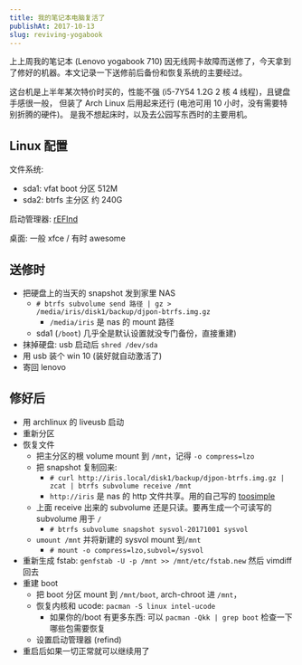 ```yaml
---
title: 我的笔记本电脑复活了
publishAt: 2017-10-13
slug: reviving-yogabook
---
```


上上周我的笔记本 (Lenovo yogabook 710) 因无线网卡故障而送修了，今天拿到了修好的机器。本文记录一下送修前后备份和恢复系统的主要经过。

这台机是上半年某次特价时买的，性能不强 (i5-7Y54 1.2G 2 核 4 线程)，且键盘手感很一般，
但装了 Arch Linux 后用起来还行 (电池可用 10 小时，没有需要特别折腾的硬件)。
是我不想起床时，以及去公园写东西时的主要用机。

## Linux 配置

文件系统:

- sda1: vfat boot 分区 512M
- sda2: btrfs 主分区 约 240G

启动管理器: [rEFInd](http://www.rodsbooks.com/refind/)

桌面: 一般 xfce / 有时 awesome

## 送修时

- 把硬盘上的当天的 snapshot 发到家里 NAS
  - `# btrfs subvolume send 路径 | gz > /media/iris/disk1/backup/djpon-btrfs.img.gz`
    - `/media/iris` 是 nas 的 mount 路径
  - sda1 (`/boot`) 几乎全是默认设置就没专门备份，直接重建)
- 抹掉硬盘: usb 启动后 `shred /dev/sda`
- 用 usb 装个 win 10 (装好就自动激活了)
- 寄回 lenovo

## 修好后

- 用 archlinux 的 liveusb 启动
- 重新分区
- 恢复文件
  - 把主分区的根 volume mount 到 `/mnt`，记得 `-o compress=lzo`
  - 把 snapshot 复制回来:
    - `# curl http://iris.local/disk1/backup/djpon-btrfs.img.gz | zcat | btrfs subvolume receive /mnt`
    - `http://iris` 是 nas 的 http 文件共享。用的自己写的 [toosimple](https://github.com/jokester/toosimple)
  - 上面 receive 出来的 subvolume 还是只读。要再生成一个可读写的 subvolume 用于 `/`
    - `# btrfs subvolume snapshot sysvol-20171001 sysvol`
  - `umount /mnt` 并将新建的 sysvol mount 到`/mnt`
    - `# mount -o compress=lzo,subvol=/sysvol`
- 重新生成 fstab: `genfstab -U -p /mnt >> /mnt/etc/fstab.new` 然后 vimdiff 回去
- 重建 boot
  - 把 boot 分区 mount 到 `/mnt/boot`, arch-chroot 进 `/mnt`，
  - 恢复内核和 ucode: `pacman -S linux intel-ucode`
    - 如果你的/boot 有更多东西: 可以 `pacman -Qkk | grep boot` 检查一下哪些包需要恢复
  - 设置启动管理器 (refind)
- 重启后如果一切正常就可以继续用了
